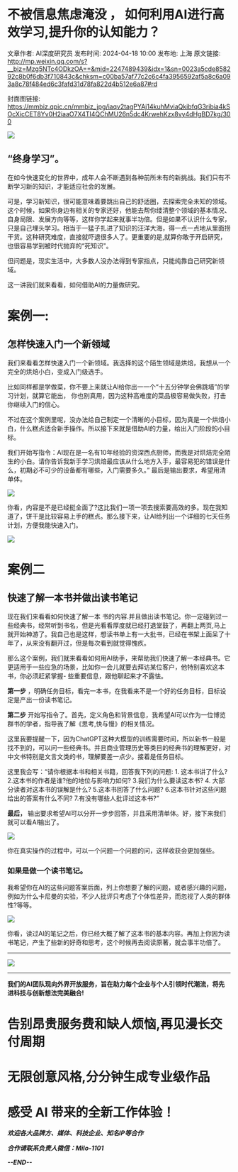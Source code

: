 # 不被信息焦虑淹没 ， 如何利用AI进行高效学习,提升你的认知能力？

文章作者: AI深度研究员
发布时间: 2024-04-18 10:00
发布地: 上海
原文链接: http://mp.weixin.qq.com/s?__biz=Mzg5NTc4ODkzOA==&mid=2247489439&idx=1&sn=0023a5cde858292c8b0f6db3f710843c&chksm=c00ba57af77c2c6c4fa3956592af5a8c6a093a8c78f484ed6c3fafd31d78fa822d4b512e6a87#rd

封面图链接: https://mmbiz.qpic.cn/mmbiz_jpg/iaqv2tagPYAj14kuhMviaQkibfqG3ribia4kSOcXicCET8Yv0H2iaaO7X4TI4QChMU26n5dc4KrwehKzx8vy4dHgBD7kg/300

![](https://mmbiz.qpic.cn/mmbiz_jpg/iaqv2tagPYAj14kuhMviaQkibfqG3ribia4kS4gF8KKGySQMRD9oM5UBsd810FQ5CYicNfovicBERR1Iiaz3iaLvibicJddEQ/640?wx_fmt=other&from=appmsg)

##  “终身学习”。

在如今快速变化的世界中，成年人会不断遇到各种前所未有的新挑战。我们只有不断学习新的知识，才能适应社会的发展。

可是，学习新知识，很可能意味着要跳出自己的舒适圈，去探索完全未知的领域。这个时候，如果你身边有相关的专家还好，他能去帮你缕清整个领域的基本情况、自身局限、发展方向等等，这样你学起来就事半功倍。但是如果不认识什么专家，只是自己埋头学习。相当于一猛子扎进了知识的汪洋大海，得一点一点地从里面捞干货。这种研究难度，直接就吓退很多人了。更重要的是,就算你敢于开启研究，也很容易学到被时代抛弃的“死知识"。

但问题是，现实生活中，大多数人没办法得到专家指点，只能纯靠自己研究新领域。

这一讲我们就来看看，如何借助Al的力量做研究。

# 案例一:

## 怎样快速入门一个新领域

我们来看看怎样快速入门一个新领域。我选择的这个陌生领域是烘焙，我想从一个完全的烘焙小白，变成入门级选手。

比如同样都是学做菜，你不要上来就让Al给你出一一个“十五分钟学会佛跳墙”的学习计划，就算它能出，
你也别真用，因为这种高难度的菜品极容易做失败，打击你继续入门的信心。

不过在这个案例里呢，没办法给自己制定一个清晰的小目标，因为真是一个烘焙小白，什么糕点适合新手操作。所以接下来就是借助Al的力量，给出入门阶段的小目标。

我们开始写指令：AI现在是一名有10年经验的资深西点厨师，而我是对烘焙完全陌生的小白。请你告诉我新手学习烘焙最应该从什么地方入手，最容易犯的错误是什么，初期必不可少的设备都有哪些，入门需要多久。”
最后是输出要求，希望用清单体。

![](https://mmbiz.qpic.cn/mmbiz_png/iaqv2tagPYAj14kuhMviaQkibfqG3ribia4kSoiclMJ6sLFhZQClVm7s0HBg572tjDXnTia7Hhb3dPOUSYaUcMlgOTcuQ/640?wx_fmt=png&from=appmsg)

你看，内容是不是已经挺全面了?这比我们一项一项去搜索要高效的多。现在我知道了，饼干是比较容易上手的糕点。那么接下来，让AI给列出一个详细的七天任务计划，方便我能快速入门。

![](https://mmbiz.qpic.cn/mmbiz_png/iaqv2tagPYAj14kuhMviaQkibfqG3ribia4kS1JejM8X6Ts0XrziccooZEreHp7Y7pDGr41jn1ial1T4B3IIjYUqSbkoQ/640?wx_fmt=png&from=appmsg)

# 案例二

## 快速了解一本书并做出读书笔记

现在我们来看看如何快速了解一本
书的内容.并且做出读书笔记。你一定碰到过一些经典书，经常听到书名，但是光看看厚度就已经打退堂鼓了，再翻上两页,马上就开始神游了。我自己也是这样，想读书单上有一大批书，已经在书架上面呆了十年了，从来没有翻开过，但是每次看到就觉得愧疚。

那么这个案例，我们就来看看如何用AI助手，来帮助我们快速了解一本经典书。它更适用于一些应急的场景，比如你一会儿就要去拜访某位客户，他特别喜欢这本书，你必须赶紧掌握-
些重要信息，跟他聊起来才不露怯。

**第一步** ，明确任务目标，看完一本书，在我看来不是一个好的任务目标，目标设定是产出一份读书笔记。

**第二步** 开始写指令了。首先，定义角色和背景信息，我希望Al可以作为一位博览群书的学者，指导我了解《思考,快与慢》的相关情况。

这里我要提醒一下，因为ChatGPT这种大模型的训练需要时间，所以新书一般是找不到的，可以问一些经典书。并且商业管理历史等类目的经典书的理解更好，对中文书特别是文言文类的书，理解要差一点少。接着是任务目标。

这里我会写：“请你根据本书和相关书籍，回答我下列的问题: 1. 这本书讲了什么? 2.这本书的作者是谁?他的地位与影响力如何? 3.我们为什么要读这本书?
4. 大部分读者对这本书的误解是什么? 5.这本书回答了什么问题? 6.这本书针对这些问题给出的答案有什么不同? 7.有没有哪些人批评过这本书?”

**最后，** 输出要求希望AI可以分开一步步回答，并且采用清单体。好，接下来我们就可以看Al输出了。

![](https://mmbiz.qpic.cn/mmbiz_png/iaqv2tagPYAj14kuhMviaQkibfqG3ribia4kSzMNpqnLicnFweBvI3giaoCsuQFr3lNSbOE69B8gjpda2zemXaSEERmdQ/640?wx_fmt=png&from=appmsg)

你在真实操作的过程中，可以一个问题一个问题的问，这样收获会更加强些。

### 如果是做一个读书笔记。

我希望你在Al的这些问题答案后面，列上你想要了解的问题，或者感兴趣的问题，例如为什么卡尼曼的实验，不少人批评只考虑了个体性差异，而忽视了人类的群体性?等等。

![](https://mmbiz.qpic.cn/mmbiz_png/iaqv2tagPYAj14kuhMviaQkibfqG3ribia4kS7YMXcMjPBmBwP1Lpuesf4MCbd8G3hAIN6r1PLnyfHIczwxZycvlHTw/640?wx_fmt=png&from=appmsg)

你看，读过Al的笔记之后，你已经大概了解了这本书的基本内容。再加上你因为读书笔记，产生了些新的好奇和思考，这个时候再去阅读原著，就会事半功倍了。

* * *

![](https://mmbiz.qpic.cn/mmbiz_png/iaqv2tagPYAhtRhTOjz2QwH4dIlC3YUcYbaicMEwjqQqh06Yhdd7EH3r9wiaMRArLz0a6Zhx6uiaUD7hguPfbY0nAg/640?wx_fmt=png&from=appmsg)

****

**我们的AI团队现向外界开放服务，旨在助力每个企业与个人引领时代潮流，将先进科技与创新想法完美融合!**

#  告别昂贵服务费和缺人烦恼,再见漫长交付周期

# 无限创意风格,分分钟生成专业级作品

# 感受 AI 带来的全新工作体验！

 _**欢迎各大品牌方、媒体、科技企业、知名IP等合作**_

 _**合作请联系负责人微信：Milo-1101**_

 _**\--END--**_

  

